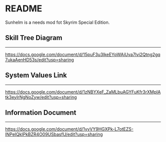 # README #

Sunhelm is a needs mod fot Skyrim Special Edition.

## Skill Tree Diagram ##
----------------------

https://docs.google.com/document/d/15puF3u3lkeEYpWAiUva7lvi2Qtng2gq7ukaAenHD53s/edit?usp=sharing

## System Values Link ##
--------------------------
https://docs.google.com/document/d/1zNBYXeF_ZaMLbuAGYFuKfr3rXMpIAtk3eyIrNgNoZyw/edit?usp=sharing

## Information Document ##
-----------------------
https://docs.google.com/document/d/1yvVY9HGXPk-L7otEZS-INPeIQkIPkBZR4O09USbasfU/edit?usp=sharing
